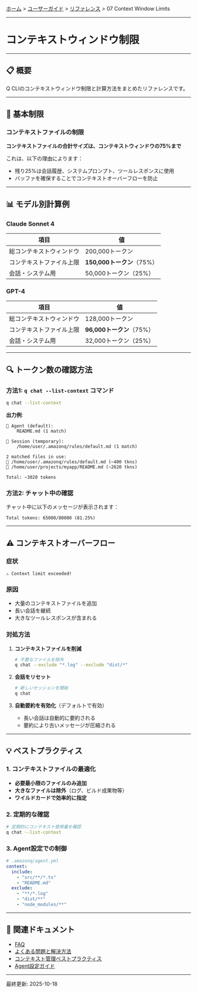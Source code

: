 [ホーム](../../README.md) > [ユーザーガイド](../README.md) > [リファレンス](README.md) > 07 Context Window Limits

---

# コンテキストウィンドウ制限


---

## 📋 概要

Q CLIのコンテキストウィンドウ制限と計算方法をまとめたリファレンスです。

---

## 🎯 基本制限

### コンテキストファイルの制限

**コンテキストファイルの合計サイズは、コンテキストウィンドウの75%まで**

これは、以下の理由によります：
- 残り25%は会話履歴、システムプロンプト、ツールレスポンスに使用
- バッファを確保することでコンテキストオーバーフローを防止

---

## 📊 モデル別計算例

### Claude Sonnet 4

| 項目 | 値 |
|------|------|
| 総コンテキストウィンドウ | 200,000トークン |
| コンテキストファイル上限 | **150,000トークン**（75%） |
| 会話・システム用 | 50,000トークン（25%） |

### GPT-4

| 項目 | 値 |
|------|------|
| 総コンテキストウィンドウ | 128,000トークン |
| コンテキストファイル上限 | **96,000トークン**（75%） |
| 会話・システム用 | 32,000トークン（25%） |

---

## 🔍 トークン数の確認方法

### 方法1: `q chat --list-context` コマンド

```bash
q chat --list-context
```

**出力例**:
```
👤 Agent (default):
    README.md (1 match)

💬 Session (temporary):
    /home/user/.amazonq/rules/default.md (1 match)

2 matched files in use:
💬 /home/user/.amazonq/rules/default.md (~400 tkns)
👤 /home/user/projects/myapp/README.md (~2620 tkns)

Total: ~3020 tokens
```

### 方法2: チャット中の確認

チャット中に以下のメッセージが表示されます：

```
Total tokens: 65000/80000 (81.25%)
```

---

## ⚠️ コンテキストオーバーフロー

### 症状

```
⚠️ Context limit exceeded!
```

### 原因

- 大量のコンテキストファイルを追加
- 長い会話を継続
- 大きなツールレスポンスが含まれる

### 対処方法

1. **コンテキストファイルを削減**
   ```bash
   # 不要なファイルを除外
   q chat --exclude "*.log" --exclude "dist/*"
   ```

2. **会話をリセット**
   ```bash
   # 新しいセッションを開始
   q chat
   ```

3. **自動要約を有効化**（デフォルトで有効）
   - 長い会話は自動的に要約される
   - 要約により古いメッセージが圧縮される

---

## 💡 ベストプラクティス

### 1. コンテキストファイルの最適化

- **必要最小限のファイルのみ追加**
- **大きなファイルは除外**（ログ、ビルド成果物等）
- **ワイルドカードで効率的に指定**

### 2. 定期的な確認

```bash
# 定期的にコンテキスト使用量を確認
q chat --list-context
```

### 3. Agent設定での制御

```yaml
# .amazonq/agent.yml
context:
  include:
    - "src/**/*.ts"
    - "README.md"
  exclude:
    - "**/*.log"
    - "dist/**"
    - "node_modules/**"
```

---

## 🔗 関連ドキュメント

- [FAQ](../06_troubleshooting/01_faq.md)
- [よくある問題と解決方法](../06_troubleshooting/02_common-issues.md)
- [コンテキスト管理ベストプラクティス](../08_guides/04_best-practices.md)
- [Agent設定ガイド](../03_configuration/03_agent-configuration.md)

---

最終更新: 2025-10-18
